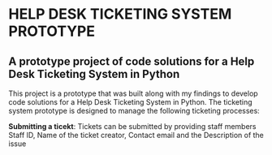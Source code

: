 # HELP DESK TICKETING SYSTEM PROTOTYPE

## A prototype project of code solutions for a Help Desk Ticketing System in Python

This project is a prototype that was built along with my findings to develop code solutions for a Help Desk Ticketing System in Python. The ticketing system prototype is designed to manage the following ticketing processes:

**Submitting a ticekt**: Tickets can be submitted by providing staff members Staff ID, Name of the ticket creator, Contact email and the Description of the issue











